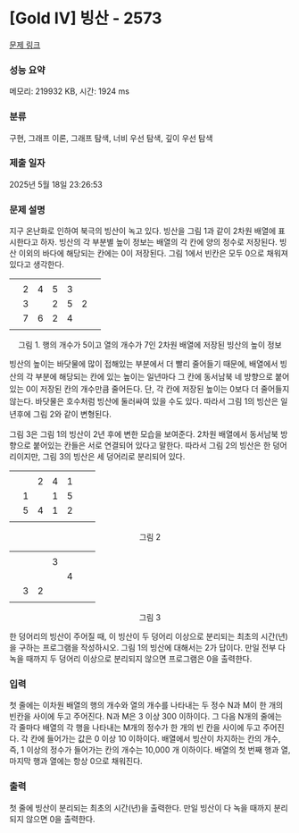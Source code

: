 # [Gold IV] 빙산 - 2573 

[문제 링크](https://www.acmicpc.net/problem/2573) 

### 성능 요약

메모리: 219932 KB, 시간: 1924 ms

### 분류

구현, 그래프 이론, 그래프 탐색, 너비 우선 탐색, 깊이 우선 탐색

### 제출 일자

2025년 5월 18일 23:26:53

### 문제 설명

<p>지구 온난화로 인하여 북극의 빙산이 녹고 있다. 빙산을 그림 1과 같이 2차원 배열에 표시한다고 하자. 빙산의 각 부분별 높이 정보는 배열의 각 칸에 양의 정수로 저장된다. 빙산 이외의 바다에 해당되는 칸에는 0이 저장된다. 그림 1에서 빈칸은 모두 0으로 채워져 있다고 생각한다.</p>

<table class="table table-bordered td-center table-center-35 td-width-5">
	<tbody>
		<tr>
			<td> </td>
			<td> </td>
			<td> </td>
			<td> </td>
			<td> </td>
			<td> </td>
			<td> </td>
		</tr>
		<tr>
			<td> </td>
			<td>2</td>
			<td>4</td>
			<td>5</td>
			<td>3</td>
			<td> </td>
			<td> </td>
		</tr>
		<tr>
			<td> </td>
			<td>3</td>
			<td> </td>
			<td>2</td>
			<td>5</td>
			<td>2</td>
			<td> </td>
		</tr>
		<tr>
			<td> </td>
			<td>7</td>
			<td>6</td>
			<td>2</td>
			<td>4</td>
			<td> </td>
			<td> </td>
		</tr>
		<tr>
			<td> </td>
			<td> </td>
			<td> </td>
			<td> </td>
			<td> </td>
			<td> </td>
			<td> </td>
		</tr>
	</tbody>
</table>

<p style="text-align: center;">그림 1. 행의 개수가 5이고 열의 개수가 7인 2차원 배열에 저장된 빙산의 높이 정보</p>

<p><span style="line-height:1.6em">빙산의 높이는 바닷물에 많이 접해있는 부분에서 더 빨리 줄어들기 때문에, 배열에서 빙산의 각 부분에 해당되는 칸에 있는 높이는 일년마다 그 칸에 동서남북 네 방향으로 붙어있는 0이 저장된 칸의 개수만큼 줄어든다. 단, 각 칸에 저장된 높이는 0보다 더 줄어들지 않는다. 바닷물은 호수처럼 빙산에 둘러싸여 있을 수도 있다. 따라서 그림 1의 빙산은 일년후에 그림 2와 같이 변형된다.</span></p>

<p>그림 3은 그림 1의 빙산이 2년 후에 변한 모습을 보여준다. 2차원 배열에서 동서남북 방향으로 붙어있는 칸들은 서로 연결되어 있다고 말한다. 따라서 그림 2의 빙산은 한 덩어리이지만, 그림 3의 빙산은 세 덩어리로 분리되어 있다.</p>

<table class="table table-bordered td-center table-center-35 td-width-5">
	<tbody>
		<tr>
			<td> </td>
			<td> </td>
			<td> </td>
			<td> </td>
			<td> </td>
			<td> </td>
			<td> </td>
		</tr>
		<tr>
			<td> </td>
			<td> </td>
			<td>2</td>
			<td>4</td>
			<td>1</td>
			<td> </td>
			<td> </td>
		</tr>
		<tr>
			<td> </td>
			<td>1</td>
			<td> </td>
			<td>1</td>
			<td>5</td>
			<td> </td>
			<td> </td>
		</tr>
		<tr>
			<td> </td>
			<td>5</td>
			<td>4</td>
			<td>1</td>
			<td>2</td>
			<td> </td>
			<td> </td>
		</tr>
		<tr>
			<td> </td>
			<td> </td>
			<td> </td>
			<td> </td>
			<td> </td>
			<td> </td>
			<td> </td>
		</tr>
	</tbody>
</table>

<p style="text-align: center;">그림 2</p>

<table class="table table-bordered td-center table-center-35 td-width-5">
	<tbody>
		<tr>
			<td> </td>
			<td> </td>
			<td> </td>
			<td> </td>
			<td> </td>
			<td> </td>
			<td> </td>
		</tr>
		<tr>
			<td> </td>
			<td> </td>
			<td> </td>
			<td>3</td>
			<td> </td>
			<td> </td>
			<td> </td>
		</tr>
		<tr>
			<td> </td>
			<td> </td>
			<td> </td>
			<td> </td>
			<td>4</td>
			<td> </td>
			<td> </td>
		</tr>
		<tr>
			<td> </td>
			<td>3</td>
			<td>2</td>
			<td> </td>
			<td> </td>
			<td> </td>
			<td> </td>
		</tr>
		<tr>
			<td> </td>
			<td> </td>
			<td> </td>
			<td> </td>
			<td> </td>
			<td> </td>
			<td> </td>
		</tr>
	</tbody>
</table>

<p style="text-align: center;">그림 3</p>

<p>한 덩어리의 빙산이 주어질 때, 이 빙산이 두 덩어리 이상으로 분리되는 최초의 시간(년)을 구하는 프로그램을 작성하시오. 그림 1의 빙산에 대해서는 2가 답이다. 만일 전부 다 녹을 때까지 두 덩어리 이상으로 분리되지 않으면 프로그램은 0을 출력한다.</p>

### 입력 

 <p>첫 줄에는 이차원 배열의 행의 개수와 열의 개수를 나타내는 두 정수 N과 M이 한 개의 빈칸을 사이에 두고 주어진다. N과 M은 3 이상 300 이하이다. 그 다음 N개의 줄에는 각 줄마다 배열의 각 행을 나타내는 M개의 정수가 한 개의 빈 칸을 사이에 두고 주어진다. 각 칸에 들어가는 값은 0 이상 10 이하이다. 배열에서 빙산이 차지하는 칸의 개수, 즉, 1 이상의 정수가 들어가는 칸의 개수는 10,000 개 이하이다. 배열의 첫 번째 행과 열, 마지막 행과 열에는 항상 0으로 채워진다.</p>

### 출력 

 <p>첫 줄에 빙산이 분리되는 최초의 시간(년)을 출력한다. 만일 빙산이 다 녹을 때까지 분리되지 않으면 0을 출력한다.</p>

